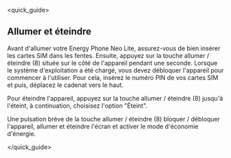 <quick_guide>
##  Allumer et éteindre

Avant d'allumer votre Energy Phone Neo Lite, assurez-vous de bien insérer les cartes SIM dans les fentes. Ensuite, appuyez sur la touche allumer / éteindre (8) située sur le côté de l'appareil pendant une seconde. Lorsque le système d'exploitation a été chargé, vous devez débloquer l'appareil pour commencer à l'utiliser. Pour cela, insérez le numéro PIN de vos cartes SIM et puis, déplacez le cadenat vers le haut.

Pour éteindre l'appareil, appuyez sur la touche allumer / éteindre (8) jusqu'à l'éteint, à continuation, choisisez l'option "Éteint".

Une pulsation brève de la touche allumer / éteindre (8) bloquer / débloquer l'appareil, allumer et éteindre l'écran et activer le mode d'économie d'énergie.

</quick_guide>
